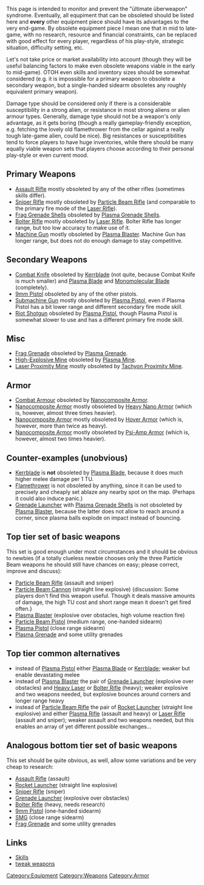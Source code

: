 This page is intended to monitor and prevent the "ültimate überweapon"
syndrome. Eventually, all equpiment that can be obsoleted should be
listed here and **every** other equipment piece should have its
advantages to the very end-game. By obsolete equipment piece I mean one
that in mid to late-game, with no research, resource and financial
constraints, can be replaced with good effect for every player,
regardless of his play-style, strategic situation, difficulty setting,
etc.

Let's not take price or market availability into account (though they
will be useful balancing factors to make even obsolete weapons viable in
the early to mid-game). OTOH even skills and inventory sizes should be
somewhat considered (e.g. it is impossible for a primary weapon to
obsolete a secondary weapon, but a single-handed sidearm obsoletes any
roughly equivalent primary weapon).

Damage type should be considered only if there is a considerable
susceptibility in a strong alien, or resistance in most strong aliens or
alien armour types. Generally, damage type should not be a weapon's only
advantage, as it gets boring (though a really gameplay-friendly
exception, e.g. fetching the lovely old flamethrower from the cellar
against a really tough late-game alien, could be nice). Big resistances
or susceptibilities tend to force players to have huge inventories,
while there should be many equally viable weapon sets that players
choose according to their personal play-style or even current mood.

## Primary Weapons

- [Assault Rifle](Equipment/Primary_Weapons/Assault_Rifle "wikilink")
  mostly obsoleted by any of the other rifles (sometimes skills differ).
- [Sniper Rifle](Equipment/Primary_Weapons/Sniper_Rifle "wikilink")
  mostly obsoleted by [Particle Beam
  Rifle](Equipment/Primary_Weapons/Particle_Beam_Rifle "wikilink") (and
  comparable to the primary fire mode of the [Laser
  Rifle](Equipment/Primary_Weapons/Laser_Rifle "wikilink")).
- [Frag Grenade
  Shells](Equipment/Primary_Weapons/Grenade_Launcher "wikilink")
  obsoleted by [Plasma Grenade
  Shells](Equipment/Primary_Weapons/Grenade_Launcher "wikilink").
- [Bolter Rifle](Equipment/Primary_Weapons/Bolter_Rifle "wikilink")
  mostly obsoleted by [Laser
  Rifle](Equipment/Primary_Weapons/Laser_Rifle "wikilink"). Bolter Rifle
  has longer range, but too low accuracy to make use of it.
- [Machine Gun](Equipment/Primary_Weapons/Machine_Gun "wikilink") mostly
  obsoleted by [Plasma
  Blaster](Equipment/Primary_Weapons/Plasma_Blaster "wikilink"). Machine
  Gun has longer range, but does not do enough damage to stay
  competitive.

## Secondary Weapons

- [Combat Knife](Equipment/Secondary_Weapons/Combat_Knife "wikilink")
  obsoleted by
  [Kerrblade](Equipment/Secondary_Weapons/Kerrblade "wikilink") (not
  quite, because Combat Knife is much smaller) and [Plasma
  Blade](Equipment/Secondary_Weapons/Plasma_Blade "wikilink") and
  [Monomolecular
  Blade](Equipment/Secondary_Weapons/Monomolecular_Blades "wikilink")
  (completely).
- [9mm Pistol](Equipment/Secondary_Weapons/9mm_Pistol "wikilink")
  obsoleted by any of the other pistols.
- [Submachine
  Gun](Equipment/Secondary_Weapons/Submachine_Gun "wikilink") mostly
  obsoleted by [Plasma
  Pistol](Equipment/Secondary_Weapons/Plasma_Pistol "wikilink"), even if
  Plasma Pistol has a bit lower range and different secondary fire mode
  skill.
- [Riot Shotgun](Equipment/Secondary_Weapons/Riot_Shotgun "wikilink")
  obsoleted by [Plasma
  Pistol](Equipment/Secondary_Weapons/Plasma_Pistol "wikilink"), though
  Plasma Pistol is somewhat slower to use and has a different primary
  fire mode skill.

## Misc

- [Frag Grenade](Equipment/Misc/Frag_Grenade "wikilink") obsoleted by
  [Plasma Grenade](Equipment/Misc/Plasma_Grenade "wikilink").
- [High-Explosive Mine](Equipment/Misc/High-Explosive_Mine "wikilink")
  obsoleted by [Plasma Mine](Equipment/Misc/Plasma_Mine "wikilink").
- [Laser Proximity Mine](Equipment/Misc/Laser_Proximity_Mine "wikilink")
  mostly obsoleted by [Tachyon Proximity
  Mine](Equipment/Misc/Tachyon_Proximity_Mine "wikilink").

## Armor

- [Combat Armour](Equipment/Armor/Kevlar_Vest "wikilink") obsoleted by
  [Nanocomposite
  Armor](Equipment/Armour/Nanocomposite_Armour "wikilink").
- [Nanocomposite
  Armor](Equipment/Armour/Nanocomposite_Armour "wikilink") mostly
  obsoleted by [Heavy Nano
  Armor](Translation:Nano_heavy_armour_txt/en "wikilink") (which is,
  however, almost three times heavier).
- [Nanocomposite
  Armor](Equipment/Armour/Nanocomposite_Armour "wikilink") mostly
  obsoleted by [Hover Armor](Equipment/Armor/Hover_Armor "wikilink")
  (which is, however, more than twice as heavy).
- [Nanocomposite
  Armor](Equipment/Armour/Nanocomposite_Armour "wikilink") mostly
  obsoleted by [Psi-Amp Armor](Equipment/Armor/Psi-Amp_Armor "wikilink")
  (which is, however, almost two times heavier).

## Counter-examples (unobvious)

- [Kerrblade](Equipment/Secondary_Weapons/Kerrblade "wikilink") is
  **not** obsoleted by [Plasma
  Blade](Equipment/Secondary_Weapons/Plasma_Blade "wikilink"), because
  it does much higher melee damage per 1 TU.
- [Flamethrower](Equipment/Primary_Weapons/Flamethrower "wikilink") is
  not obsoleted by anything, since it can be used to precisely and
  cheaply set ablaze any nearby spot on the map. (Perhaps it could also
  induce panic.)
- [Grenade
  Launcher](Equipment/Primary_Weapons/Grenade_Launcher "wikilink") with
  [Plasma Grenade
  Shells](Equipment/Primary_Weapons/Grenade_Launcher "wikilink") is not
  obsoleted by [Plasma
  Blaster](Equipment/Primary_Weapons/Plasma_Blaster "wikilink"), because
  the latter does not allow to reach around a corner, since plasma balls
  explode on impact instead of bouncing.

## Top tier set of basic weapons

This set is good enough under most circumstances and it should be
obvious to newbies (if a totally clueless newbie chooses only the three
Particle Beam weapons he should still have chances on easy; please
correct, improve and discuss):

- [Particle Beam
  Rifle](Equipment/Primary_Weapons/Particle_Beam_Rifle "wikilink")
  (assault and sniper)
- [Particle Beam
  Cannon](Equipment/Primary_Weapons/Particle_Beam_Cannon "wikilink")
  (straight line explosive) {discussion: Some players don't find this
  weapon useful. Though it deals massive amounts of damage, the high TU
  cost and short range mean it doesn't get fired often.}
- [Plasma Blaster](Equipment/Primary_Weapons/Plasma_Blaster "wikilink")
  (explosive over obstacles, high volume reaction fire)
- [Particle Beam
  Pistol](Equipment/Secondary_Weapons/Particle_Beam_Pistol "wikilink")
  (medium range, one-handed sidearm)
- [Plasma Pistol](Equipment/Secondary_Weapons/Plasma_Pistol "wikilink")
  (close range sidearm)
- [Plasma Grenade](Equipment/Misc/Plasma_Grenade "wikilink") and some
  utility grenades

## Top tier common alternatives

- instead of [Plasma
  Pistol](Equipment/Secondary_Weapons/Plasma_Pistol "wikilink") either
  [Plasma Blade](Equipment/Secondary_Weapons/Plasma_Blade "wikilink") or
  [Kerrblade](Equipment/Secondary_Weapons/Kerrblade "wikilink"); weaker
  but enable devastating melee
- instead of [Plasma
  Blaster](Equipment/Primary_Weapons/Plasma_Blaster "wikilink") the pair
  of [Grenade
  Launcher](Equipment/Primary_Weapons/Grenade_Launcher "wikilink")
  (explosive over obstacles) and [Heavy
  Laser](Equipment/Primary_Weapons/Heavy_Laser "wikilink") or [Bolter
  Rifle](Equipment/Primary_Weapons/Bolter_Rifle "wikilink") (heavy);
  weaker explosive and two weapons needed, but explosive bounces around
  corners and longer range heavy
- instead of [Particle Beam
  Rifle](Equipment/Primary_Weapons/Particle_Beam_Rifle "wikilink") the
  pair of [Rocket
  Launcher](Equipment/Primary_Weapons/Rocket_Launcher "wikilink")
  (straight line explosive) and either [Plasma
  Rifle](Equipment/Primary_Weapons/Plasma_Rifle "wikilink") (assault and
  heavy) or [Laser
  Rifle](Equipment/Primary_Weapons/Laser_Rifle "wikilink") (assault and
  sniper); weaker assault and two weapons needed, but this enables an
  array of yet different possible exchanges...

## Analogous bottom tier set of basic weapons

This set should be quite obvious, as well, allow some variations and be
very cheap to research:

- [Assault Rifle](Equipment/Primary_Weapons/Assault_Rifle "wikilink")
  (assault)
- [Rocket
  Launcher](Equipment/Primary_Weapons/Rocket_Launcher "wikilink")
  (straight line explosive)
- [Sniper Rifle](Equipment/Primary_Weapons/Sniper_Rifle "wikilink")
  (sniper)
- [Grenade
  Launcher](Equipment/Primary_Weapons/Grenade_Launcher "wikilink")
  (explosive over obstacles)
- [Bolter Rifle](Equipment/Primary_Weapons/Bolter_Rifle "wikilink")
  (heavy, needs research)
- [9mm Pistol](Equipment/Secondary_Weapons/9mm_Pistol "wikilink")
  (one-handed sidearm)
- [SMG](Equipment/Secondary_Weapons/Submachine_Gun "wikilink") (close
  range sidearm)
- [Frag Grenade](Equipment/Misc/Frag_Grenade "wikilink") and some
  utility grenades

## Links

- [Skills](Skills "wikilink")
- [tweak weapons](tweak_weapons "wikilink")

[Category:Equipment](Category:Equipment "wikilink")
[Category:Weapons](Category:Weapons "wikilink")
[Category:Armor](Category:Armor "wikilink")